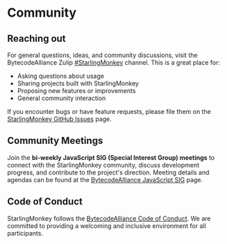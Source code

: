 # Community

## Reaching out

For general questions, ideas, and community discussions, visit the BytecodeAlliance Zulip
[#StarlingMonkey][zulip] channel. This is a great place for:

- Asking questions about usage
- Sharing projects built with StarlingMonkey
- Proposing new features or improvements
- General community interaction

If you encounter bugs or have feature requests, please file them on the [StarlingMonkey GitHub
Issues][gh-issues] page.

## Community Meetings

Join the **bi-weekly JavaScript SIG (Special Interest Group) meetings** to connect with the
StarlingMonkey community, discuss development progress, and contribute to the project's direction.
Meeting details and agendas can be found at the [BytecodeAlliance JavaScript SIG][meetings]
page.

## Code of Conduct

StarlingMonkey follows the [BytecodeAlliance Code of Conduct](../CODE_OF_CONDUCT.md). We are
committed to providing a welcoming and inclusive environment for all participants.

[zulip]: https://bytecodealliance.zulipchat.com/#narrow/channel/459697-StarlingMonkey
[gh-issues]: https://github.com/bytecodealliance/StarlingMonkey/issues
[meetings]: https://github.com/bytecodealliance/meetings/tree/main/SIG-Guest-Languages/JavaScript 
